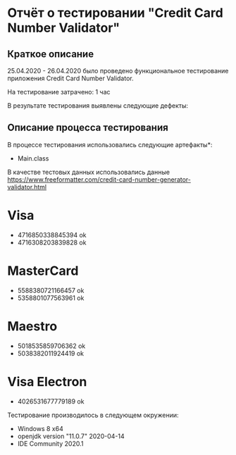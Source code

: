 # Отчёт о тестировании "Credit Card Number Validator"

## Краткое описание

25.04.2020 - 26.04.2020 было проведено функциональное тестирование приложения Credit Card Number Validator.

На тестирование затрачено: 1 час

В результате тестирования выявлены следующие дефекты:

## Описание процесса тестирования

В процессе тестирования использовались следующие артефакты*:
* Main.class

В качестве тестовых данных использовались данные https://www.freeformatter.com/credit-card-number-generator-validator.html

# Visa
* 4716850338845394 ok
* 4716308203839828 ok

# MasterCard
* 5588380721166457 ok
* 5358801077563961 ok

# Maestro
* 5018535859706362 ok
* 5038382011924419 ok

# Visa Electron
* 4026531677779189 ok


Тестирование производилось в следующем окружении:
* Windows 8 x64
* openjdk version "11.0.7" 2020-04-14
* IDE Community 2020.1
